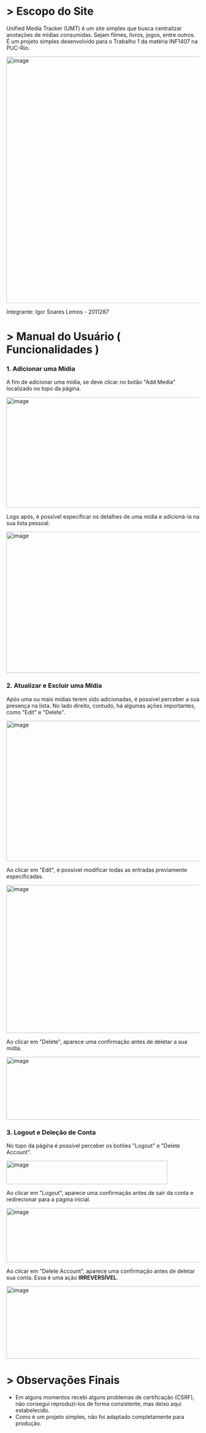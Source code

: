 # **> Escopo do Site**
Unified Media Tracker (UMT) é um site simples que busca centralizar anotações de mídias consumidas. Sejam filmes, livros, jogos, entre outros. É um projeto simples desenvolvido para o Trabalho 1 da matéria INF1407 na PUC-Rio.

<img width="1915" height="643" alt="image" src="https://github.com/user-attachments/assets/3569b6dd-7d76-45c0-b826-c95dc329c28e" />

Integrante: Igor Soares Lemos - 2011287

# **> Manual do Usuário ( Funcionalidades )**
### 1. Adicionar uma Mídia
A fim de adicionar uma mídia, se deve clicar no botão "Add Media" localizado no topo da página.

<img width="1920" height="289" alt="image" src="https://github.com/user-attachments/assets/65a389d1-44e1-4877-bbd9-85cf8188b2d0" />

Logo após, é possível especificar os detalhes de uma mídia e adicioná-la na sua lista pessoal.

<img width="648" height="368" alt="image" src="https://github.com/user-attachments/assets/d49d4bc9-8923-4bf3-99c7-d8b87cba1713" />

### 2. Atualizar e Excluir uma Mídia
Após uma ou mais mídias terem sido adicionadas, é possível perceber a sua presença na lista. No lado direito, contudo, há algumas ações importantes, como "Edit" e "Delete".

<img width="1920" height="366" alt="image" src="https://github.com/user-attachments/assets/6c4fa05c-6eed-4b91-b767-556d4d20be34" />

Ao clicar em "Edit", é possível modificar todas as entradas previamente especificadas.

<img width="509" height="386" alt="image" src="https://github.com/user-attachments/assets/57347fc0-9027-4f71-b96d-be4446d0f050" />

Ao clicar em "Delete", aparece uma confirmação antes de deletar a sua mídia.

<img width="846" height="164" alt="image" src="https://github.com/user-attachments/assets/5699c1ca-d2f4-469e-ae78-cf5bc64df3f7" />

### 3. Logout e Deleção de Conta
No topo da página é possível perceber os botões "Logout" e "Delete Account".

<img width="420" height="61" alt="image" src="https://github.com/user-attachments/assets/20596774-6e8f-4566-85d4-afe73ec4251c" />

Ao clicar em "Logout", aparece uma confirmação antes de sair da conta e redirecionar para a página inicial.

<img width="664" height="142" alt="image" src="https://github.com/user-attachments/assets/77c9a90d-df5a-4556-829b-5b58c83256c0" />

Ao clicar em "Delete Account", aparece uma confirmação antes de deletar sua conta. Essa é uma ação **IRREVERSÍVEL**.

<img width="887" height="189" alt="image" src="https://github.com/user-attachments/assets/e393129c-61e6-4db1-9bc4-e83256902096" />

# **> Observações Finais**
- Em alguns momentos recebi alguns problemas de certificação (CSRF), não consegui reproduzí-los de forma consistente, mas deixo aqui estabelecido.
- Como é um projeto simples, não foi adaptado completamente para produção.


